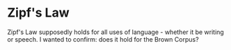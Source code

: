 # Zipf's Law
Zipf's Law supposedly holds for all uses of language - whether it be writing or speech. I wanted to confirm: does it hold for the Brown Corpus? 
